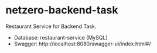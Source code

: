 # netzero-backend-task

Restaurant Service for Backend Task.

* Database: restaurant-service (MySQL)
* Swagger: http://localhost:8080/swagger-ui/index.html#/